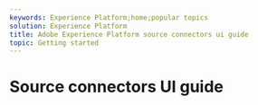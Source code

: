 ```yaml
---
keywords: Experience Platform;home;popular topics
solution: Experience Platform
title: Adobe Experience Platform source connectors ui guide
topic: Getting started
---
```


# Source connectors UI guide